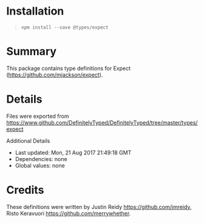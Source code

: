 # Installation
> `npm install --save @types/expect`

# Summary
This package contains type definitions for Expect (https://github.com/mjackson/expect).

# Details
Files were exported from https://www.github.com/DefinitelyTyped/DefinitelyTyped/tree/master/types/expect

Additional Details
 * Last updated: Mon, 21 Aug 2017 21:49:18 GMT
 * Dependencies: none
 * Global values: none

# Credits
These definitions were written by Justin Reidy <https://github.com/jmreidy>, Risto Keravuori <https://github.com/merrywhether>.
